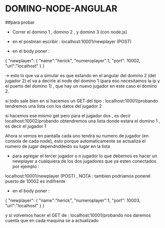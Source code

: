 # DOMINO-NODE-ANGULAR

##para probar

* Correr el domino 1 , domino 2 , y domino 3 (con node.js)

* en el postman escribir : localhost:10001/newplayer (POST)

* en el body poner :

{
  "newplayer": {
          "name":"herick",
          "numeroplayer":1,
          "port": 10002,
          "url":"localhost"
        }
}

-> esto lo que va a simular es que estando en el angular del domino 2 (del jugador 2) el va a decirle al node del domino 1 (para eso necesitamos la ip y el puerto del domino 1) , que hay un nuevo jugador en este caso el domino 2.

si todo sale bien en si hacemos un GET del tipo : localhost:10001/probando
tendremos una lista con los datos del jugador 2

si hacemos ese mismo get pero para el jugador dos , es decir localhost:10002/probando 
obtendremos una lista donde  estara el domino 1 , es decir el jugador 1


Ahora si vemos en pantalla cada uno tendra su numero de jugador (en consola de cada node), esto porque automaticamente se actualiza el numero de jugar dependnddeido su lugar en la lista


* para agregar el tercer jugador o n jugador lo que debemos es hacer un newplayer a cualquiera de los dos jugadores que ya esten conectados por ejemplo :

 localhost:10001/newplayer (POST) , NOTA : tambien podriamos ponerel puerto de 10002 es indifrente

* en el body poner :

{
  "newplayer": {
          "name":"herick",
          "numeroplayer":1,
          "port": 10003,
          "url":"localhost"
        }
}


y si volvemos hacer el GET de : localhost:10001/probando nos daremos cuenta que en cada maquina se a actualizado
